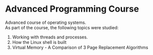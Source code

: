 # Advanced Programming Course

Advanced course of operating systems.<br>
As part of the course, the following topics were studied:
1. Working with threads and processes.
2. How the Linux shell is built
3. Virtual Memory - A Comparison of 3 Page Replacement Algorithms
